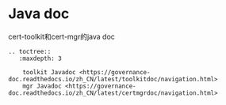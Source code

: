 # Java doc

cert-toolkit和cert-mgr的java doc


```eval_rst
.. toctree::
   :maxdepth: 3

    toolkit Javadoc <https://governance-doc.readthedocs.io/zh_CN/latest/toolkitdoc/navigation.html>
    mgr Javadoc <https://governance-doc.readthedocs.io/zh_CN/latest/certmgrdoc/navigation.html>
 
```